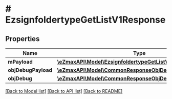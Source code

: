 # # EzsignfoldertypeGetListV1Response

## Properties

Name | Type | Description | Notes
------------ | ------------- | ------------- | -------------
**mPayload** | [**\eZmaxAPI\Model\EzsignfoldertypeGetListV1ResponseMPayload**](EzsignfoldertypeGetListV1ResponseMPayload.md) |  |
**objDebugPayload** | [**\eZmaxAPI\Model\CommonResponseObjDebugPayloadGetList**](CommonResponseObjDebugPayloadGetList.md) |  | [optional]
**objDebug** | [**\eZmaxAPI\Model\CommonResponseObjDebug**](CommonResponseObjDebug.md) |  | [optional]

[[Back to Model list]](../../README.md#models) [[Back to API list]](../../README.md#endpoints) [[Back to README]](../../README.md)
